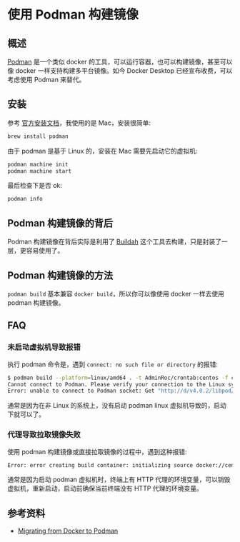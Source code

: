 # 使用 Podman 构建镜像

## 概述

[Podman](https://podman.io/) 是一个类似 docker 的工具，可以运行容器，也可以构建镜像，甚至可以像 docker 一样支持构建多平台镜像。如今 Docker Desktop 已经宣布收费，可以考虑使用 Podman 来替代。

## 安装

参考 [官方安装文档](https://podman.io/getting-started/installation)，我使用的是 Mac，安装很简单:

```bash
brew install podman
```

由于 podman 是基于 Linux 的，安装在 Mac 需要先启动它的虚拟机:

```bash
podman machine init
podman machine start
```

最后检查下是否 ok:

```bash
podman info
```

## Podman 构建镜像的背后

Podman 构建镜像在背后实际是利用了 [Buildah](https://buildah.io/) 这个工具去构建，只是封装了一层，更容易使用了。

## Podman 构建镜像的方法

`podman build` 基本兼容 `docker build`，所以你可以像使用 docker 一样去使用 podman 构建镜像。

## FAQ

### 未启动虚拟机导致报错

执行 podman 命令是，遇到 `connect: no such file or directory` 的报错:

```bash
$ podman build --platform=linux/amd64 . -t AdminRoc/crontab:centos -f centos.Dockerfile
Cannot connect to Podman. Please verify your connection to the Linux system using `podman system connection list`, or try `podman machine init` and `podman machine start` to manage a new Linux VM
Error: unable to connect to Podman socket: Get "http://d/v4.0.2/libpod/_ping": dial unix ///var/folders/91/dsfxsd7j28z2mxl7vm91mjg40000gn/T/podman-run--1/podman/podman.sock: connect: no such file or directory
```

通常是因为在非 Linux 的系统上，没有启动 podman linux 虚拟机导致的，启动下就可以了。

### 代理导致拉取镜像失败

使用 podman 构建镜像或直接拉取镜像的过程中，遇到这种报错:

```txt
Error: error creating build container: initializing source docker://centos:8: pinging container registry registry-1.docker.io: Get "https://registry-1.docker.io/v2/": proxyconnect tcp: dial tcp 127.0.0.1:12639: connect: connection refused
```

通常是因为启动 podman 虚拟机时，终端上有 HTTP 代理的环境变量，可以销毁虚拟机，重新启动，启动前确保当前终端没有 HTTP 代理的环境变量。

## 参考资料

* [Migrating from Docker to Podman](https://marcusnoble.co.uk/2021-09-01-migrating-from-docker-to-podman/)